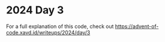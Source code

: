 # 2024 Day 3

For a full explanation of this code, check out https://advent-of-code.xavd.id/writeups/2024/day/3